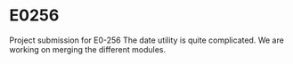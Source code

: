 # E0256
Project submission for E0-256
The date utility is quite complicated. We are working on merging the different modules.
